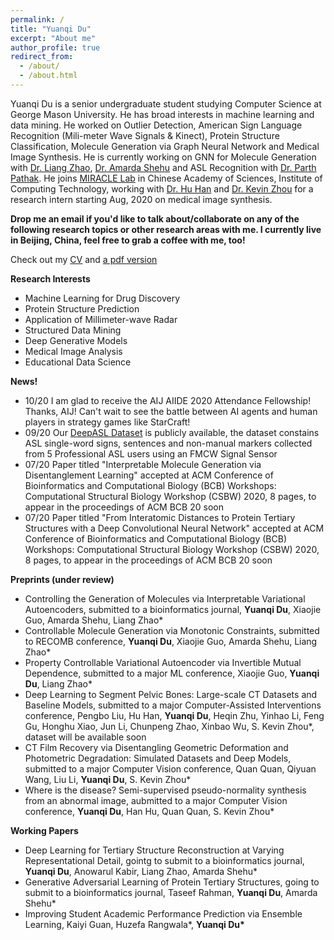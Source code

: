 ```yaml
---
permalink: /
title: "Yuanqi Du"
excerpt: "About me"
author_profile: true
redirect_from: 
  - /about/
  - /about.html
---
```


Yuanqi Du is a senior undergraduate student studying Computer Science at George Mason University. He has broad interests in machine learning and data mining. He worked on Outlier Detection, American Sign Language Recognition (Mili-meter Wave Signals & Kinect), Protein Structure Classification, Molecule Generation via Graph Neural Network and Medical Image Synthesis. He is currently working on GNN for Molecule Generation with [Dr. Liang Zhao](https://mason.gmu.edu/~lzhao9/), [Dr. Amarda Shehu](https://cs.gmu.edu/~ashehu/) and ASL Recognition with [Dr. Parth Pathak](http://www.phpathak.com/). He joins [MIRACLE Lab](http://miracle.ict.ac.cn/) in Chinese Academy of Sciences, Institute of Computing Technology, working with [Dr. Hu Han](https://sites.google.com/site/huhanhomepage/) and [Dr. Kevin Zhou](http://people.ucas.edu.cn/~skevinzhou?language=en) for a research intern starting Aug, 2020 on medical image synthesis. 

**Drop me an email if you'd like to talk about/collaborate on any of the following research topics or other research areas with me. I currently live in Beijing, China, feel free to grab a coffee with me, too!**

Check out my [CV](https://yuanqidu.github.io/cv/) and [a pdf version](https://yuanqidu.github.io/files/Yuanqi_Du_CV.pdf)


**Research Interests**
  * Machine Learning for Drug Discovery
  * Protein Structure Prediction
  * Application of Millimeter-wave Radar 
  * Structured Data Mining
  * Deep Generative Models
  * Medical Image Analysis
  * Educational Data Science
  
**News!**
* 10/20 I am glad to receive the AIJ AIIDE 2020 Attendance Fellowship! Thanks, AIJ! Can't wait to see the battle between AI agents and human players in strategy games like StarCraft!
* 09/20 Our [DeepASL Dataset](https://sites.google.com/view/deepasldataset/home) is publicly available, the dataset constains ASL single-word signs, sentences and non-manual markers collected from 5 Professional ASL users using an FMCW Signal Sensor
* 07/20 Paper titled "Interpretable Molecule Generation via Disentanglement Learning" accepted at ACM Conference of Bioinformatics and Computational Biology (BCB) Workshops: Computational Structural Biology Workshop (CSBW) 2020, 8 pages, to appear in the proceedings of ACM BCB 20 soon
* 07/20 Paper titled "From Interatomic Distances to Protein Tertiary Structures with a Deep Convolutional Neural Network" accepted at ACM Conference of Bioinformatics and Computational Biology (BCB) Workshops: Computational Structural Biology Workshop (CSBW) 2020, 8 pages, to appear in the proceedings of ACM BCB 20 soon

**Preprints (under review)**
* Controlling the Generation of  Molecules via Interpretable Variational Autoencoders, submitted to a bioinformatics journal, **Yuanqi Du**, Xiaojie Guo, Amarda Shehu, Liang Zhao\*
* Controllable Molecule Generation via Monotonic Constraints, submitted to RECOMB conference, **Yuanqi Du**, Xiaojie Guo, Amarda Shehu, Liang Zhao\*
* Property Controllable Variational Autoencoder via Invertible Mutual Dependence, submitted to a major ML conference, Xiaojie Guo, **Yuanqi Du**, Liang Zhao\*
* Deep Learning to Segment Pelvic Bones: Large-scale CT Datasets and Baseline Models, submitted to a major Computer-Assisted Interventions conference, Pengbo Liu, Hu Han, **Yuanqi Du**, Heqin Zhu, Yinhao Li, Feng Gu, Honghu Xiao, Jun Li, Chunpeng Zhao, Xinbao Wu, S. Kevin Zhou\*, dataset will be available soon
* CT Film Recovery via Disentangling Geometric Deformation and Photometric Degradation: Simulated Datasets and Deep Models, submitted to a major Computer Vision conference, Quan Quan, Qiyuan Wang, Liu Li, **Yuanqi Du**, S. Kevin Zhou\*
* Where is the disease? Semi-supervised pseudo-normality synthesis from an abnormal image, aubmitted to a major Computer Vision conference, **Yuanqi Du**, Han Hu, Quan Quan, S. Kevin Zhou\*

**Working Papers**
* Deep Learning for Tertiary Structure Reconstruction at Varying Representational Detail, gointg to submit to a bioinformatics journal, **Yuanqi Du**, Anowarul Kabir, Liang Zhao, Amarda Shehu\*
* Generative Adversarial Learning of Protein Tertiary Structures, going to submit to a bioinformatics journal, Taseef Rahman, **Yuanqi Du**, Amarda Shehu\*
* Improving Student Academic Performance Prediction via Ensemble Learning, Kaiyi Guan, Huzefa Rangwala\*, **Yuanqi Du\***

  

